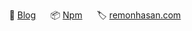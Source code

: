 <p align="center">
  📝 <a href="https://dev.to/remonhasan">Blog</a>
  &nbsp;&nbsp;&nbsp;&nbsp;
  📦 <a href="https://www.npmjs.com/~remonhasan">Npm</a>
  &nbsp;&nbsp;&nbsp;&nbsp;
  🏷️ <a href="https://remonhasan.com/">remonhasan.com</a>
</p>

